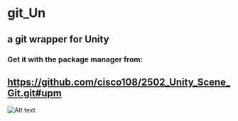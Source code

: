 # git_Un
## a git wrapper for Unity

### Get it with the package manager from:
## https://github.com/cisco108/2502_Unity_Scene_Git.git#upm

![Alt text](Assets/git_Un/Documentation/Images/250212_logo.jpg)
